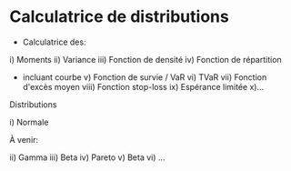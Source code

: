 # Calculatrice de distributions

- Calculatrice des: 

i) Moments
ii) Variance 
iii) Fonction de densité
iv) Fonction de répartition
  + incluant courbe
v) Fonction de survie / VaR
vi) TVaR
vii) Fonction d'excès moyen
viii) Fonction stop-loss
ix) Espérance limitée
x)...

Distributions

i) Normale

À venir:

ii) Gamma
iii) Beta
iv) Pareto
v) Beta
vi) ...
